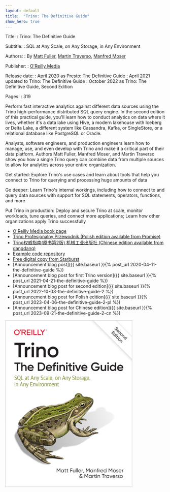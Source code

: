 ```yaml
---
layout: default
title:  "Trino: The Definitive Guide"
show_hero: true
---
```


<div class="container container__features" >
  <div class="row">
  <div  class="col-md-8">

<div markdown="1" class="item">

Title:
: Trino: The Definitive Guide

Subtitle:
: SQL at Any Scale, on Any Storage, in Any Environment

Authors:
: By [Matt Fuller](https://github.com/mattsfuller),
  [Martin Traverso](https://github.com/martint),
  [Manfred Moser](https://github.com/mosabua)

Publisher:
: [O'Reilly Media](https://www.oreilly.com/)

Release date:
: April 2020 as Presto: The Definitive Guide
: April 2021 updated to Trino: The Definitive Guide
: October 2022 as Trino: The Definitive Guide, Second Edition

Pages:
: 319

Perform fast interactive analytics against different data sources using the
Trino high-performance distributed SQL query engine. In the second edition of
this practical guide, you'll learn how to conduct analytics on data where it
lives, whether it's a data lake using Hive, a modern lakehouse with Iceberg or
Delta Lake, a different system like Cassandra, Kafka, or SingleStore, or a
relational database like PostgreSQL or Oracle.

Analysts, software engineers, and production engineers learn how to manage, use,
and even develop with Trino and make it a critical part of their data platform.
Authors Matt Fuller, Manfred Moser, and Martin Traverso show you how a single
Trino query can combine data from multiple sources to allow for analytics across
your entire organization.

Get started: Explore Trino's use cases and learn about tools that help you
connect to Trino for querying and processing huge amounts of data

Go deeper: Learn Trino's internal workings, including how to connect to and
query data sources with support for SQL statements, operators, functions, and
more

Put Trino in production: Deploy and secure Trino at scale, monitor workloads,
tune queries, and connect more applications; Learn how other organizations apply
Trino successfully

* [O'Reilly Media book page](https://www.oreilly.com/library/view/trino-the-definitive/9781098137229/)
* [Trino Profesjonalny Przewodnik (Polish edition available from Promise)](https://ksiazki.promise.pl/produkt/trino-profesjonalny-przewodnik-sql-w-dowolnej-skali-w-dowolnym-magazynie-i-w-dowolnym-srodowisku/)
* [Trino权威指南(原书第2版) 机械工业出版社 (Chinese edition available from dangdang)](https://product.dangdang.com/11487789827.html)
* [Example code repository]({{site.github_org_url}}/trino-the-definitive-guide)
* [Free digital copy from Starburst](https://www.starburst.io/info/oreilly-trino-guide/)
* [Announcement blog post]({{ site.baseurl }}{% post_url 2020-04-11-the-definitive-guide %})
* [Announcement blog post for first Trino version]({{ site.baseurl }}{% post_url 2021-04-21-the-definitive-guide %})
* [Announcement blog post for second edition]({{ site.baseurl }}{% post_url 2022-10-03-the-definitive-guide-2 %})
* [Announcement blog post for Polish edition]({{ site.baseurl }}{% post_url 2023-04-06-the-definitive-guide-2-pl %})
* [Announcement blog post for Chinese edition]({{ site.baseurl }}{% post_url 2023-09-21-the-definitive-guide-2-cn %})


</div>
</div>
<div class="col-md-4">
<img src="./assets/ttdg2-cover.png" width="400">
</div>


</div></div>



